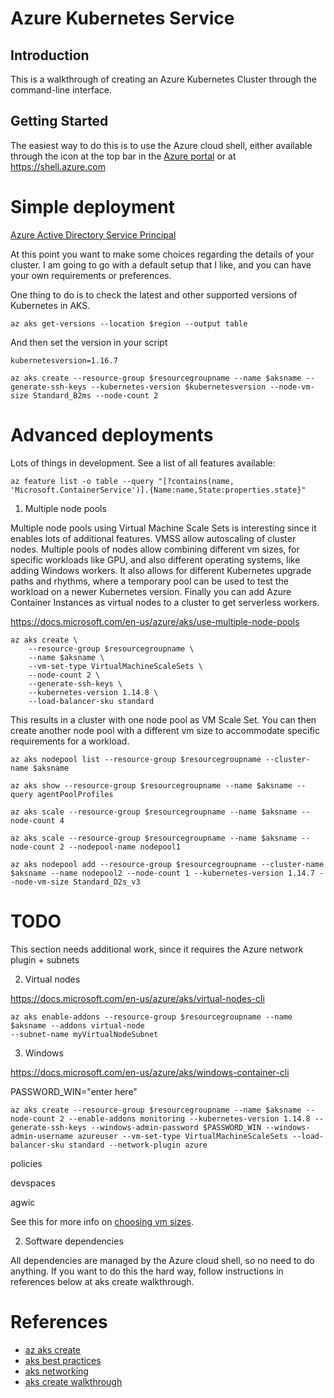 # Azure Kubernetes Service 

## Introduction
This is a walkthrough of creating an Azure Kubernetes Cluster through the command-line interface.

## Getting Started
The easiest way to do this is to use the Azure cloud shell, either available through the icon at the top bar in the [Azure portal](https://portal.azure.com) or at https://shell.azure.com

# Simple deployment
[Azure Active Directory Service Principal](https://docs.microsoft.com/en-us/azure/aks/kubernetes-service-principal)

At this point you want to make some choices regarding the details of your cluster. I am going to go with a default setup that I like, and you can have your own requirements or preferences.

One thing to do is to check the latest and other supported versions of Kubernetes in AKS. 

```
az aks get-versions --location $region --output table

```
And then set the version in your script

```
kubernetesversion=1.16.7

az aks create --resource-group $resourcegroupname --name $aksname --generate-ssh-keys --kubernetes-version $kubernetesversion --node-vm-size Standard_B2ms --node-count 2 
```

# Advanced deployments

Lots of things in development. See a list of all features available:
```
az feature list -o table --query "[?contains(name, 'Microsoft.ContainerService')].{Name:name,State:properties.state}"
```

1. Multiple node pools

Multiple node pools using Virtual Machine Scale Sets is interesting since it enables lots of additional features. VMSS allow autoscaling of cluster nodes. Multiple pools of nodes allow combining different vm sizes, for specific workloads like GPU, and also different operating systems, like adding Windows workers. It also allows for different Kubernetes upgrade paths and rhythms, where a temporary pool can be used to test the workload on a newer Kubernetes version. Finally you can add Azure Container Instances as virtual nodes to a cluster to get serverless workers.

https://docs.microsoft.com/en-us/azure/aks/use-multiple-node-pools
```
az aks create \
    --resource-group $resourcegroupname \
    --name $aksname \
    --vm-set-type VirtualMachineScaleSets \
    --node-count 2 \
    --generate-ssh-keys \
    --kubernetes-version 1.14.8 \
    --load-balancer-sku standard
```
This results in a cluster with one node pool as VM Scale Set. You can then create another node pool with a different vm size to accommodate specific requirements for a workload. 

```
az aks nodepool list --resource-group $resourcegroupname --cluster-name $aksname

az aks show --resource-group $resourcegroupname --name $aksname --query agentPoolProfiles

az aks scale --resource-group $resourcegroupname --name $aksname --node-count 4

az aks scale --resource-group $resourcegroupname --name $aksname --node-count 2 --nodepool-name nodepool1

az aks nodepool add --resource-group $resourcegroupname --cluster-name $aksname --name nodepool2 --node-count 1 --kubernetes-version 1.14.7 --node-vm-size Standard_D2s_v3
```

# TODO

This section needs additional work, since it requires the Azure network plugin + subnets

2. Virtual nodes

https://docs.microsoft.com/en-us/azure/aks/virtual-nodes-cli

```
az aks enable-addons --resource-group $resourcegroupname --name $aksname --addons virtual-node 
--subnet-name myVirtualNodeSubnet
```

3. Windows

https://docs.microsoft.com/en-us/azure/aks/windows-container-cli

PASSWORD_WIN="enter here"

```
az aks create --resource-group $resourcegroupname --name $aksname --node-count 2 --enable-addons monitoring --kubernetes-version 1.14.8 --generate-ssh-keys --windows-admin-password $PASSWORD_WIN --windows-admin-username azureuser --vm-set-type VirtualMachineScaleSets --load-balancer-sku standard --network-plugin azure
```


policies

devspaces

agwic





See this for more info on [choosing vm sizes](./choose_vm_size.md).

2.	Software dependencies

All dependencies are managed by the Azure cloud shell, so no need to do anything. If you want to do this the hard way, follow instructions in references below at aks create walkthrough. 

# References
- [az aks create](https://docs.microsoft.com/en-us/cli/azure/aks?view=azure-cli-latest#az-aks-create)
- [aks best practices](https://docs.microsoft.com/en-us/azure/aks/best-practices)
- [aks networking](https://docs.microsoft.com/en-us/azure/aks/concepts-network)
- [aks create walkthrough](https://docs.microsoft.com/en-us/azure/aks/kubernetes-walkthrough)